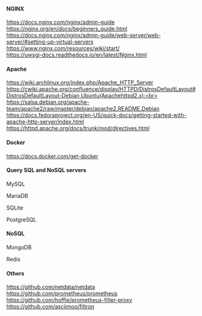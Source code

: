 <h4>NGINX</h4>

https://docs.nginx.com/nginx/admin-guide<br>
https://nginx.org/en/docs/beginners_guide.html<br>
https://docs.nginx.com/nginx/admin-guide/web-server/web-server/#setting-up-virtual-servers<br>
https://www.nginx.com/resources/wiki/start/<br>
https://uwsgi-docs.readthedocs.io/en/latest/Nginx.html<br>

<h4>Apache</h4>

https://wiki.archlinux.org/index.php/Apache_HTTP_Server<br>
https://cwiki.apache.org/confluence/display/HTTPD/DistrosDefaultLayout#DistrosDefaultLayout-Debian,Ubuntu(Apachehttpd2.x):<br>
https://salsa.debian.org/apache-team/apache2/raw/master/debian/apache2.README.Debian<br>
https://docs.fedoraproject.org/en-US/quick-docs/getting-started-with-apache-http-server/index.html<br>
https://httpd.apache.org/docs/trunk/mod/directives.html<br>

<h4>Docker</h4>

https://docs.docker.com/get-docker<br>

<h4>Query SQL and NoSQL servers</h4>

  MySQL<br>

  MariaDB<br>

  SQLite<br>

  PostgreSQL<br>

<h4>NoSQL</h4>

  MongoDB<br>

  Redis<br>

<h4>Others</h4>

https://github.com/netdata/netdata<br>
https://github.com/prometheus/prometheus<br>
https://github.com/hoffie/prometheus-filter-proxy<br>
https://github.com/asciimoo/filtron<br>
